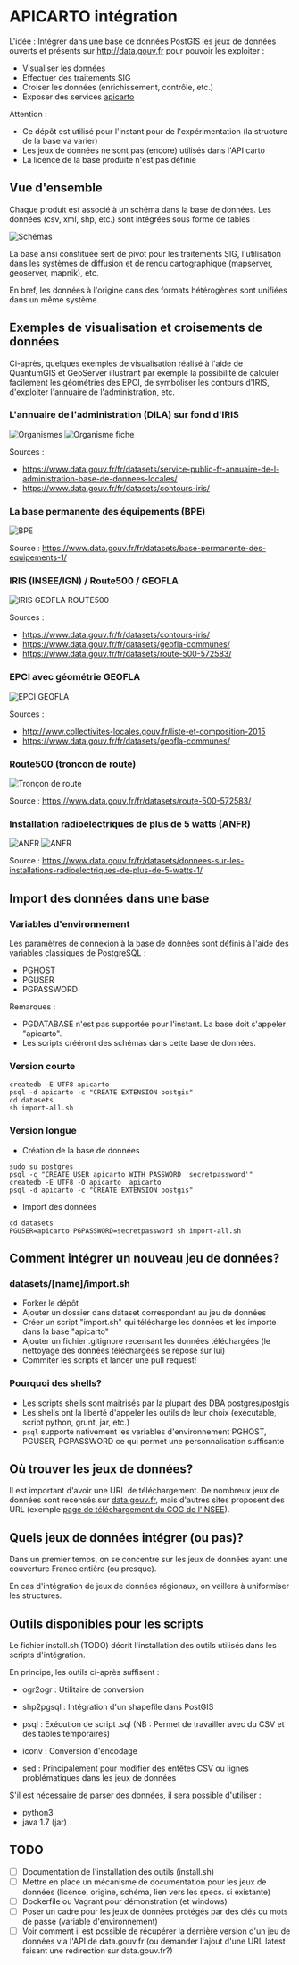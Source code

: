 # APICARTO intégration

L'idée : Intégrer dans une base de données PostGIS les jeux de données ouverts et présents sur http://data.gouv.fr pour pouvoir les exploiter :
* Visualiser les données
* Effectuer des traitements SIG
* Croiser les données (enrichissement, contrôle, etc.)
* Exposer des services [apicarto](http://github.com/sgmap/apicarto)

Attention :

* Ce dépôt est utilisé pour l'instant pour de l'expérimentation (la structure de la base va varier)
* Les jeux de données ne sont pas (encore) utilisés dans l'API carto
* La licence de la base produite n'est pas définie


## Vue d'ensemble

Chaque produit est associé à un schéma dans la base de données. Les données (csv, xml, shp, etc.) sont intégrées sous forme de tables :

![Schémas](img/schema.png)

La base ainsi constituée sert de pivot pour les traitements SIG, l'utilisation dans les systèmes de diffusion et de rendu cartographique (mapserver, geoserver, mapnik), etc.

En bref, les données à l'origine dans des formats hétérogènes sont unifiées dans un même système.


## Exemples de visualisation et croisements de données

Ci-après, quelques exemples de visualisation réalisé à l'aide de QuantumGIS et GeoServer illustrant par exemple la possibilité de calculer facilement les géométries des EPCI, de symboliser les contours d'IRIS, d'exploiter l'annuaire de l'administration, etc.


### L'annuaire de l'administration (DILA) sur fond d'IRIS

![Organismes](img/dila-organisme-iris.png)
![Organisme fiche](img/dila-fiche.png)

Sources : 
* https://www.data.gouv.fr/fr/datasets/service-public-fr-annuaire-de-l-administration-base-de-donnees-locales/
* https://www.data.gouv.fr/fr/datasets/contours-iris/

### La base permanente des équipements (BPE)

![BPE](img/bpe.png)

Source : https://www.data.gouv.fr/fr/datasets/base-permanente-des-equipements-1/

### IRIS (INSEE/IGN) / Route500 / GEOFLA

![IRIS GEOFLA ROUTE500](img/iris-geofla-route500.png)

Sources :
* https://www.data.gouv.fr/fr/datasets/contours-iris/
* https://www.data.gouv.fr/fr/datasets/geofla-communes/
* https://www.data.gouv.fr/fr/datasets/route-500-572583/


### EPCI avec géométrie GEOFLA

![EPCI GEOFLA](img/epci-geofla.png)

Sources :
* http://www.collectivites-locales.gouv.fr/liste-et-composition-2015
* https://www.data.gouv.fr/fr/datasets/geofla-communes/

### Route500 (troncon de route)

![Tronçon de route](img/route500.png)

Source : https://www.data.gouv.fr/fr/datasets/route-500-572583/

### Installation radioélectriques de plus de 5 watts (ANFR)

![ANFR](img/anfr-bretagne.png)
![ANFR](img/anfr-guyane.png)

Source : https://www.data.gouv.fr/fr/datasets/donnees-sur-les-installations-radioelectriques-de-plus-de-5-watts-1/



## Import des données dans une base

### Variables d'environnement

Les paramètres de connexion à la base de données sont définis à l'aide des variables classiques de PostgreSQL :

* PGHOST
* PGUSER
* PGPASSWORD

Remarques : 

* PGDATABASE n'est pas supportée pour l'instant. La base doit s'appeler "apicarto".
* Les scripts crééront des schémas dans cette base de données.


### Version courte

```
createdb -E UTF8 apicarto
psql -d apicarto -c "CREATE EXTENSION postgis"
cd datasets
sh import-all.sh
```

### Version longue

* Création de la base de données

```
sudo su postgres
psql -c "CREATE USER apicarto WITH PASSWORD 'secretpassword'"
createdb -E UTF8 -O apicarto  apicarto
psql -d apicarto -c "CREATE EXTENSION postgis"
```

* Import des données

```
cd datasets
PGUSER=apicarto PGPASSWORD=secretpassword sh import-all.sh
```

## Comment intégrer un nouveau jeu de données?

### datasets/[name]/import.sh

* Forker le dépôt
* Ajouter un dossier dans dataset correspondant au jeu de données
* Créer un script "import.sh" qui télécharge les données et les importe dans la base "apicarto"
* Ajouter un fichier .gitignore recensant les données téléchargées (le nettoyage des données téléchargées se repose sur lui)
* Commiter les scripts et lancer une pull request!


### Pourquoi des shells?

* Les scripts shells sont maitrisés par la plupart des DBA postgres/postgis
* Les shells ont la liberté d'appeler les outils de leur choix (exécutable, script python, grunt, jar, etc.)
* ```psql``` supporte nativement les variables d'environnement PGHOST, PGUSER, PGPASSWORD ce qui permet une personnalisation suffisante


## Où trouver les jeux de données?

Il est important d'avoir une URL de téléchargement. De nombreux jeux de données sont recensés sur [data.gouv.fr](https://www.data.gouv.fr/fr/), mais d'autres sites proposent des URL (exemple [page de téléchargement du COG de l'INSEE](http://www.insee.fr/fr/methodes/nomenclatures/cog/telechargement.asp)).


## Quels jeux de données intégrer (ou pas)?

Dans un premier temps, on se concentre sur les jeux de données ayant une couverture France entière (ou presque).

En cas d'intégration de jeux de données régionaux, on veillera à uniformiser les structures.


## Outils disponibles pour les scripts

Le fichier install.sh (TODO) décrit l'installation des outils utilisés dans les scripts d'intégration.

En principe, les outils ci-après suffisent :

* ogr2ogr : Utilitaire de conversion
* shp2pgsql : Intégration d'un shapefile dans PostGIS
* psql : Exécution de script .sql (NB : Permet de travailler avec du CSV et des tables temporaires)

* iconv : Conversion d'encodage
* sed : Principalement pour modifier des entêtes CSV ou lignes problématiques dans les jeux de données


S'il est nécessaire de parser des données, il sera possible d'utiliser :

* python3
* java 1.7 (jar)


## TODO

- [ ] Documentation de l'installation des outils (install.sh)
- [ ] Mettre en place un mécanisme de documentation pour les jeux de données (licence, origine, schéma, lien vers les specs. si existante)
- [ ] Dockerfile ou Vagrant pour démonstration (et windows)
- [ ] Poser un cadre pour les jeux de données protégés par des clés ou mots de passe (variable d'environnement)
- [ ] Voir comment il est possible de récupérer la dernière version d'un jeu de données via l'API de data.gouv.fr (ou demander l'ajout d'une URL latest faisant une redirection sur data.gouv.fr?)

